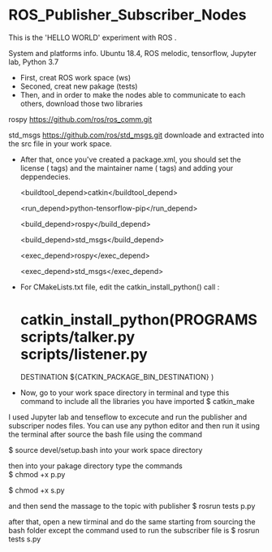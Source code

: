 # ROS_Publisher_Subscriber_Nodes
This is the 'HELLO WORLD' experiment with ROS .

System and platforms info.
Ubuntu 18.4, ROS melodic, tensorflow, Jupyter lab, Python 3.7



- First, creat ROS work space (ws)
- Seconed, creat new pakage (tests)
- Then, and in order to make the nodes able to communicate to each others, download those two libraries

rospy 
 https://github.com/ros/ros_comm.git
 
std_msgs
 https://github.com/ros/std_msgs.git 
downloade and extracted into the src file in your work space.

- After that, once you've created a package.xml, you should set the license (<license> tags) 
 and the maintainer name (<maintainer> tags) and adding your deppendecies. 
 
  <buildtool_depend>catkin</buildtool_depend>
  
   
  <run_depend>python-tensorflow-pip</run_depend>
  
  
  <build_depend>rospy</build_depend>
  
  <build_depend>std_msgs</build_depend>
  
  
  <exec_depend>rospy</exec_depend>
  
  <exec_depend>std_msgs</exec_depend>
  
  
- For CMakeLists.txt file, edit the catkin_install_python() call : 
   # catkin_install_python(PROGRAMS scripts/talker.py scripts/listener.py
  DESTINATION ${CATKIN_PACKAGE_BIN_DESTINATION}
)


 
- Now, go to your work space directory in terminal and type this command to include all the libraries you have imported
   $ catkin_make



I used Jupyter lab and tenseflow to excecute and run the publisher and subscriper nodes files.
You can use any python editor and then run it using the terminal after source the bash file using the command

$ source devel/setup.bash 
into your work space directory

then into your pakage directory type the commands  
$ chmod +x p.py

$ chmod +x s.py

and then send the massage to the topic with publisher
$ rosrun tests p.py

after that, open a new tirminal and do the same starting from sourcing the bash folder
except the command used to run the subscriber file is
$ rosrun tests s.py
